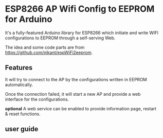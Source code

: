 
# ESP8266 AP Wifi Config to EEPROM for Arduino

It's a fully-featured Arduino library for ESP8266 which initiate and write WIFI configurations to EEPROM through a self-serving Web.

The idea and some code parts are from https://github.com/nikant/espWiFi2eeprom.

## Features
It will try to connect to the AP by the configurations written in EEPROM automatically.

Once the connection failed, it will start a new AP and provide a web interface for the configurations.

**optional**
A web service can be enabled to provide information page, restart & reset functions.

## user guide
